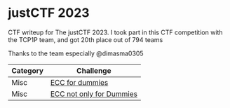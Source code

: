 # justCTF 2023
CTF writeup for The justCTF 2023. I took part in this CTF competition with the TCP1P team, and got 20th place out of 794 teams

Thanks to the team especially @dimasma0305

| Category | Challenge |
| --- | --- |
| Misc | [ECC for dummies](/justCTF%202023/ECC%20for%20dummies/)
| Misc | [ECC not only for Dummies](/justCTF%202023/ECC%20not%20only%20for%20Dummies/)